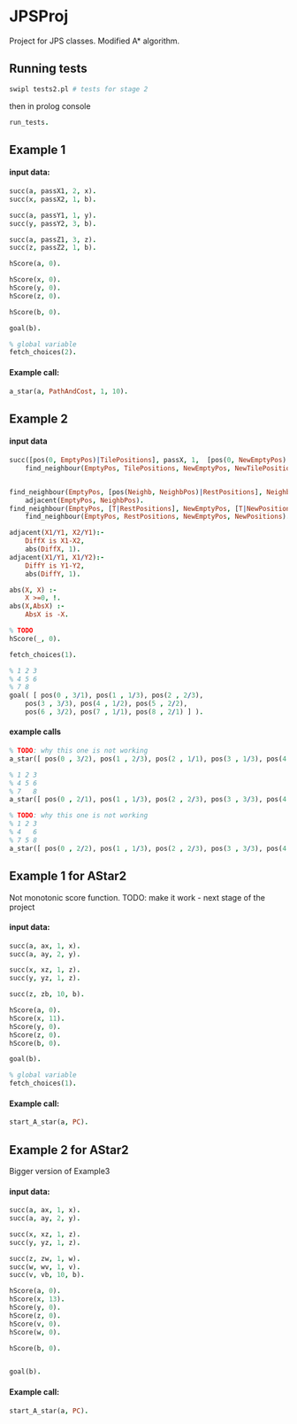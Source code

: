 JPSProj
=======

Project for JPS classes.
Modified A* algorithm.

Running tests
-------------
```bash
swipl tests2.pl # tests for stage 2
```
then in prolog console
```prolog
run_tests.
```

Example 1
---------

#### input data:

```prolog
succ(a, passX1, 2, x).
succ(x, passX2, 1, b).

succ(a, passY1, 1, y).
succ(y, passY2, 3, b).

succ(a, passZ1, 3, z).
succ(z, passZ2, 1, b).

hScore(a, 0).

hScore(x, 0).
hScore(y, 0).
hScore(z, 0).

hScore(b, 0).

goal(b).

% global variable
fetch_choices(2).
```

#### Example call:

```prolog
a_star(a, PathAndCost, 1, 10).
```

Example 2
---------

#### input data

```prolog
succ([pos(0, EmptyPos)|TilePositions], passX, 1,  [pos(0, NewEmptyPos)|NewTilePositions]):-
    find_neighbour(EmptyPos, TilePositions, NewEmptyPos, NewTilePositions).


find_neighbour(EmptyPos, [pos(Neighb, NeighbPos)|RestPositions], NeighbPos, [pos(Neighb, EmptyPos)|RestPositions]) :-
    adjacent(EmptyPos, NeighbPos).
find_neighbour(EmptyPos, [T|RestPositions], NewEmptyPos, [T|NewPositions]):-
    find_neighbour(EmptyPos, RestPositions, NewEmptyPos, NewPositions).

adjacent(X1/Y1, X2/Y1):-
    DiffX is X1-X2,
    abs(DiffX, 1).
adjacent(X1/Y1, X1/Y2):-
    DiffY is Y1-Y2,
    abs(DiffY, 1).

abs(X, X) :-
    X >=0, !.
abs(X,AbsX) :-
    AbsX is -X.

% TODO
hScore(_, 0).

fetch_choices(1).

% 1 2 3
% 4 5 6
% 7 8
goal( [ pos(0 , 3/1), pos(1 , 1/3), pos(2 , 2/3),
    pos(3 , 3/3), pos(4 , 1/2), pos(5 , 2/2),
    pos(6 , 3/2), pos(7 , 1/1), pos(8 , 2/1) ] ).
```
#### example calls

```prolog
% TODO: why this one is not working
a_star([ pos(0 , 3/2), pos(1 , 2/3), pos(2 , 1/1), pos(3 , 1/3), pos(4 , 3/1), pos(5 , 1/2), pos(6 , 3/3), pos(7 , 2/1), pos(8 , 2/2) ], PC , 10, 10).
```

```prolog
% 1 2 3
% 4 5 6
% 7   8
a_star([ pos(0 , 2/1), pos(1 , 1/3), pos(2 , 2/3), pos(3 , 3/3), pos(4 , 1/2), pos(5 , 2/2), pos(6 , 3/2), pos(7 , 1/1), pos(8 , 3/1) ], PC, 2, 2).
```

```prolog
% TODO: why this one is not working
% 1 2 3
% 4   6
% 7 5 8
a_star([ pos(0 , 2/2), pos(1 , 1/3), pos(2 , 2/3), pos(3 , 3/3), pos(4 , 1/2), pos(5 , 2/1), pos(6 , 3/2), pos(7 , 1/1), pos(8 , 3/1) ], PC, 2, 2).
```

Example 1 for AStar2
--------------------

Not monotonic score function.
TODO: make it work - next stage of the project

#### input data:

```prolog
succ(a, ax, 1, x).
succ(a, ay, 2, y).

succ(x, xz, 1, z).
succ(y, yz, 1, z).

succ(z, zb, 10, b).

hScore(a, 0).
hScore(x, 11).
hScore(y, 0).
hScore(z, 0).
hScore(b, 0).

goal(b).

% global variable
fetch_choices(1).

```

#### Example call:

```prolog
start_A_star(a, PC).
```

Example 2 for AStar2
--------------------

Bigger version of Example3

#### input data:

```prolog
succ(a, ax, 1, x).
succ(a, ay, 2, y).

succ(x, xz, 1, z).
succ(y, yz, 1, z).

succ(z, zw, 1, w).
succ(w, wv, 1, v).
succ(v, vb, 10, b).

hScore(a, 0).
hScore(x, 13).
hScore(y, 0).
hScore(z, 0).
hScore(v, 0).
hScore(w, 0).

hScore(b, 0).


goal(b).

```

#### Example call:

```prolog
start_A_star(a, PC).
```
